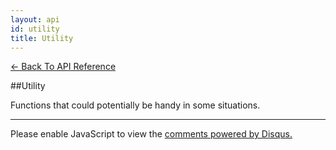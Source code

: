 ```yaml
---
layout: api
id: utility
title: Utility
---
```



[← Back To API Reference](/docs/api-reference.html)
<div class="api-code-section"><markdown>
##Utility

Functions that could potentially be handy in some situations.

<hr>
</markdown></div>

<div id="disqus_thread"></div>
<script type="text/javascript">
    var disqus_title = "Utility";
    var disqus_shortname = "bluebirdjs";
    var disqus_identifier = "disqus-id-utility";
    
    (function() {
        var dsq = document.createElement("script"); dsq.type = "text/javascript"; dsq.async = true;
        dsq.src = "//" + disqus_shortname + ".disqus.com/embed.js";
        (document.getElementsByTagName("head")[0] || document.getElementsByTagName("body")[0]).appendChild(dsq);
    })();
</script>
<noscript>Please enable JavaScript to view the <a href="https://disqus.com/?ref_noscript" rel="nofollow">comments powered by Disqus.</a></noscript>